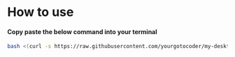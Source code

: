 # How to use

#### Copy paste the below command into your terminal

```bash
bash <(curl -s https://raw.githubusercontent.com/yourgotocoder/my-desktop-settings/refs/heads/main/initial-setup.sh)
```
